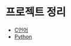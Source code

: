 # 프로젝트 정리

- [C언어](https://github.com/jiyoungbin/my_project/tree/c)
- [Python](https://github.com/jiyoungbin/my_project/tree/python)
